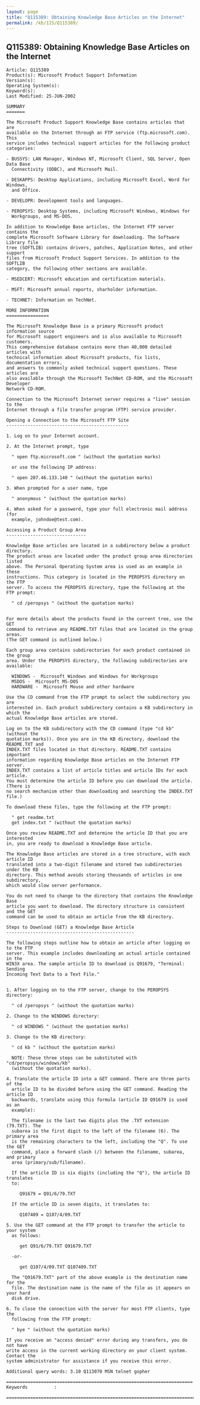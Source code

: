```yaml
---
layout: page
title: "Q115389: Obtaining Knowledge Base Articles on the Internet"
permalink: /kb/115/Q115389/
---
```


## Q115389: Obtaining Knowledge Base Articles on the Internet

	Article: Q115389
	Product(s): Microsoft Product Support Information
	Version(s): 
	Operating System(s): 
	Keyword(s): 
	Last Modified: 25-JUN-2002
	
	SUMMARY
	=======
	
	The Microsoft Product Support Knowledge Base contains articles that are
	available on the Internet through an FTP service (ftp.microsoft.com). This
	service includes technical support articles for the following product
	categories:
	
	- BUSSYS: LAN Manager, Windows NT, Microsoft Client, SQL Server, Open Data Base
	  Connectivity (ODBC), and Microsoft Mail.
	
	- DESKAPPS: Desktop Applications, including Microsoft Excel, Word for Windows,
	  and Office.
	
	- DEVELOPR: Development tools and languages.
	
	- PEROPSYS: Desktop Systems, including Microsoft Windows, Windows for
	  Workgroups, and MS-DOS.
	
	In addition to Knowledge Base articles, the Internet FTP server contains the
	complete Microsoft Software Library for downloading. The Software Library file
	tree (SOFTLIB) contains drivers, patches, Application Notes, and other support
	files from Microsoft Product Support Services. In addition to the SOFTLIB
	category, the following other sections are available.
	
	- MSEDCERT: Microsoft education and certification materials.
	
	- MSFT: Microsoft annual reports, sharholder information.
	
	- TECHNET: Information on TechNet.
	
	MORE INFORMATION
	================
	
	The Microsoft Knowledge Base is a primary Microsoft product information source
	for Microsoft support engineers and is also available to Microsoft customers.
	This comprehensive database contains more than 40,000 detailed articles with
	technical information about Microsoft products, fix lists, documentation errors,
	and answers to commonly asked technical support questions. These articles are
	also available through the Microsoft TechNet CD-ROM, and the Microsoft Developer
	Network CD-ROM.
	
	Connection to the Microsoft Internet server requires a "live" session to the
	Internet through a file transfer program (FTP) service provider.
	
	Opening a Connection to the Microsoft FTP Site
	----------------------------------------------
	
	1. Log on to your Internet account.
	
	2. At the Internet prompt, type
	
	  " open ftp.microsoft.com " (without the quotation marks)
	
	  or use the following IP address:
	
	  " open 207.46.133.140 " (without the quotation marks)
	
	3. When prompted for a user name, type
	
	  " anonymous " (without the quotation marks)
	
	4. When asked for a password, type your full electronic mail address (for
	  example, johndoe@test.com).
	
	Accessing a Product Group Area
	------------------------------
	
	Knowledge Base articles are located in a subdirectory below a product directory.
	The product areas are located under the product group area directories listed
	above. The Personal Operating System area is used as an example in these
	instructions. This category is located in the PEROPSYS directory on the FTP
	server. To access the PEROPSYS directory, type the following at the FTP prompt:
	
	  " cd /peropsys " (without the quotation marks)
	
	
	For more details about the products found in the current tree, use the GET
	command to retrieve any README.TXT files that are located in the group areas.
	(The GET command is outlined below.)
	
	Each group area contains subdirectories for each product contained in the group
	area. Under the PEROPSYS directory, the following subdirectories are available:
	
	  WINDOWS -  Microsoft Windows and Windows for Workgroups
	  MSDOS -  Microsoft MS-DOS
	  HARDWARE -  Microsoft Mouse and other hardware
	
	Use the CD command from the FTP prompt to select the subdirectory you are
	interested in. Each product subdirectory contains a KB subdirectory in which the
	actual Knowledge Base articles are stored.
	
	Log on to the KB subdirectory with the CD command (type "cd kb" (without the
	quotation marks)). Once you are in the KB directory, download the README.TXT and
	INDEX.TXT files located in that directory. README.TXT contains important
	information regarding Knowledge Base articles on the Internet FTP server.
	INDEX.TXT contains a list of article titles and article IDs for each article.
	You must determine the article ID before you can download the article. (There is
	no search mechanism other than downloading and searching the INDEX.TXT file.)
	
	To download these files, type the following at the FTP prompt:
	
	  " get readme.txt
	  get index.txt " (without the quotation marks)
	
	Once you review README.TXT and determine the article ID that you are interested
	in, you are ready to download a Knowledge Base article.
	
	The Knowledge Base articles are stored in a tree structure, with each article ID
	translated into a two-digit filename and stored two subdirectories under the KB
	directory. This method avoids storing thousands of articles in one subdirectory,
	which would slow server performance.
	
	You do not need to change to the directory that contains the Knowledge Base
	article you want to download. The directory structure is consistent and the GET
	command can be used to obtain an article from the KB directory.
	
	Steps to Download (GET) a Knowledge Base Article
	------------------------------------------------
	
	The following steps outline how to obtain an article after logging on to the FTP
	server. This example includes downloading an actual article contained in the
	WIN3X area. The sample article ID to download is Q91679, "Terminal: Sending
	Incoming Text Data to a Text File."
	
	
	1. After logging on to the FTP server, change to the PEROPSYS directory:
	
	  " cd /peropsys " (without the quotation marks)
	
	2. Change to the WINDOWS directory:
	
	  " cd WINDOWS " (without the quotation marks)
	
	3. Change to the KB directory:
	
	  " cd kb " (without the quotation marks)
	
	  NOTE: These three steps can be substituted with "cd/peropsys/windows/kb"
	  (without the quotation marks).
	
	4. Translate the article ID into a GET command. There are three parts of the
	  article ID to be divided before using the GET command. Reading the article ID
	  backwards, translate using this formula (article ID Q91679 is used as an
	  example):
	
	  The filename is the last two digits plus the .TXT extension (79.TXT). The
	  subarea is the first digit to the left of the filename (6). The primary area
	  is the remaining characters to the left, including the "Q". To use the GET
	  command, place a forward slash (/) between the filename, subarea, and primary
	  area (primary/sub/filename).
	
	  If the article ID is six digits (including the "Q"), the article ID translates
	  to:
	
	     Q91679 = Q91/6/79.TXT
	
	  If the article ID is seven digits, it translates to:
	
	     Q107409 = Q107/4/09.TXT
	
	5. Use the GET command at the FTP prompt to transfer the article to your system
	  as follows:
	
	     get Q91/6/79.TXT Q91679.TXT
	
	  -or-
	
	     get Q107/4/09.TXT Q107409.TXT
	
	  The "Q91679.TXT" part of the above example is the destination name for the
	  file. The destination name is the name of the file as it appears on your hard
	  disk drive.
	
	6. To close the connection with the server for most FTP clients, type the
	  following from the FTP prompt:
	
	  " bye " (without the quotation marks)
	
	If you receive an "access denied" error during any transfers, you do not have
	write access in the current working directory on your client system. Contact the
	system administrator for assistance if you receive this error.
	
	Additional query words: 3.10 Q113070 MSN telnet gopher
	
	======================================================================
	Keywords          :  
	
	=============================================================================
	
